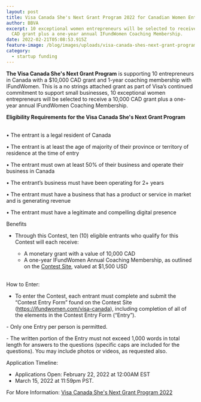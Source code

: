 ```yaml
---
layout: post
title: Visa Canada She's Next Grant Program 2022 for Canadian Women Entrepreneurs.
author: BBVA
excerpt: 10 exceptional women entrepreneurs will be selected to receive a 10,000
  CAD grant plus a one-year annual IFundWomen Coaching Membership.
date: 2022-02-21T05:08:53.915Z
feature-image: /blog/images/uploads/visa-canada-shes-next-grant-program-2022.jpg
category:
  - startup funding
---
```

**The Visa Canada She's Next Grant Program** is supporting 10 entrepreneurs in Canada with a $10,000 CAD grant and 1-year coaching membership with IFundWomen. This is a no strings attached grant as part of Visa’s continued commitment to support small businesses, 10 exceptional women entrepreneurs will be selected to receive a 10,000 CAD grant plus a one-year annual IFundWomen Coaching Membership. 

**Eligibility Requirements for the Visa Canada She's Next Grant Program** 

\
• The entrant is a legal resident of Canada

• The entrant is at least the age of majority of their province or territory of residence at the time of entry

• The entrant must own at least 50% of their business and operate their business in Canada

• The entrant’s business must have been operating for 2+ years

• The entrant must have a business that has a product or service in market and is generating revenue

• The entrant must have a legitimate and compelling digital presence

Benefits

* Through this Contest, ten (10) eligible entrants who qualify for this Contest will each receive:  

  * A monetary grant with a value of 10,000 CAD
  * A one-year IFundWomen Annual Coaching Membership, as outlined on the [Contest Site](https://ifundwomen.com/visa-canada), valued at $1,500 USD

\
How to Enter:



* To enter the Contest, each entrant must complete and submit the “Contest Entry Form” found on the Contest Site (<https://ifundwomen.com/visa-canada>), including completion of all of the elements in the Contest Entry Form (“Entry”). 

\- Only one Entry per person is permitted. 

\- The written portion of the Entry must not exceed 1,000 words in total length for answers to the questions (specific caps are included for the questions). You may include photos or videos, as requested also. 

Application Timeline:

* Applications Open: February 22, 2022 at 12:00AM EST
* March 15, 2022 at 11:59pm PST.

For More Information:   [Visa Canada She's Next Grant Program 2022](https://ifundwomen.com/visa-canada)